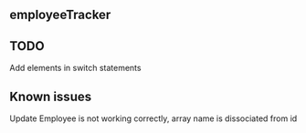 ## employeeTracker

## TODO
Add elements in switch statements

## Known issues
Update Employee is not working correctly, array name is dissociated from id
